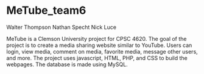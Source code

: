 # MeTube_team6

Walter Thompson
Nathan Specht
Nick Luce

MeTube is a Clemson University project for CPSC 4620. The goal of the project is to create a media sharing website similar to YouTube. Users can login, view media, comment on media, favorite media, message other users, and more. The project uses javascript, HTML, PHP, and CSS to build the webpages. The database is made using MySQL. 
